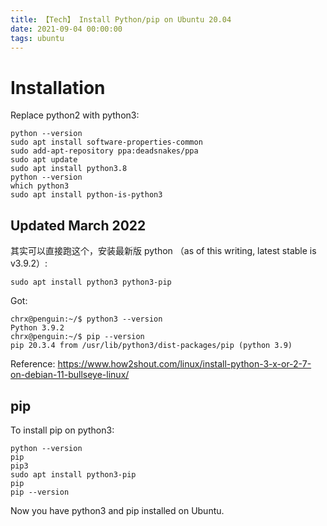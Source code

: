 ```yaml
---
title: 【Tech】 Install Python/pip on Ubuntu 20.04
date: 2021-09-04 00:00:00
tags: ubuntu
---
```


# Installation

Replace python2 with python3: 

    python --version 
    sudo apt install software-properties-common
    sudo add-apt-repository ppa:deadsnakes/ppa
    sudo apt update
    sudo apt install python3.8
    python --version 
    which python3
    sudo apt install python-is-python3

## Updated March 2022

其实可以直接跑这个，安装最新版 python （as of this writing, latest stable is v3.9.2）:

    sudo apt install python3 python3-pip

Got:

    chrx@penguin:~/$ python3 --version
    Python 3.9.2
    chrx@penguin:~/$ pip --version 
    pip 20.3.4 from /usr/lib/python3/dist-packages/pip (python 3.9)

Reference: https://www.how2shout.com/linux/install-python-3-x-or-2-7-on-debian-11-bullseye-linux/

## pip

To install pip on python3:

    python --version 
    pip
    pip3
    sudo apt install python3-pip
    pip
    pip --version 

Now you have python3 and pip installed on Ubuntu. 
